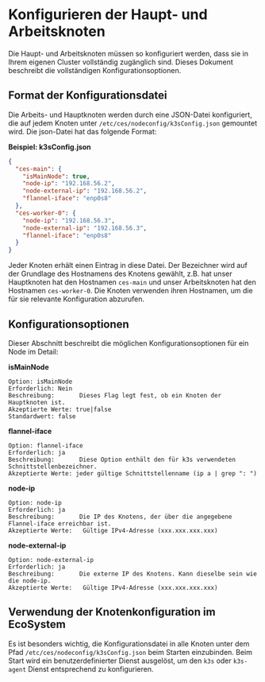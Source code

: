 # Konfigurieren der Haupt- und Arbeitsknoten

Die Haupt- und Arbeitsknoten müssen so konfiguriert werden, dass sie in Ihrem eigenen Cluster vollständig zugänglich
sind. Dieses Dokument beschreibt die vollständigen Konfigurationsoptionen.

## Format der Konfigurationsdatei

Die Arbeits- und Hauptknoten werden durch eine JSON-Datei konfiguriert, die auf jedem Knoten
unter `/etc/ces/nodeconfig/k3sConfig.json` gemountet wird. Die json-Datei hat das folgende Format:

**Beispiel: k3sConfig.json**

```json
{
  "ces-main": {
    "isMainNode": true,
    "node-ip": "192.168.56.2",
    "node-external-ip": "192.168.56.2",
    "flannel-iface": "enp0s8"
  },
  "ces-worker-0": {
    "node-ip": "192.168.56.3",
    "node-external-ip": "192.168.56.3",
    "flannel-iface": "enp0s8"
  }
}
```

Jeder Knoten erhält einen Eintrag in diese Datei. Der Bezeichner wird auf der Grundlage des Hostnamens des Knotens
gewählt, z.B. hat unser Hauptknoten hat den Hostnamen `ces-main` und unser Arbeitsknoten hat den
Hostnamen `ces-worker-0`. Die Knoten verwenden ihren Hostnamen, um die für sie relevante Konfiguration abzurufen.

## Konfigurationsoptionen

Dieser Abschnitt beschreibt die möglichen Konfigurationsoptionen für ein Node im Detail:

**isMainNode**

```
Option: isMainNode
Erforderlich: Nein
Beschreibung:       Dieses Flag legt fest, ob ein Knoten der Hauptknoten ist.
Akzeptierte Werte: true|false
Standardwert: false
```

**flannel-iface**

```
Option: flannel-iface
Erforderlich: ja
Beschreibung:       Diese Option enthält den für k3s verwendeten Schnittstellenbezeichner.
Akzeptierte Werte: jeder gültige Schnittstellenname (ip a | grep ": ")
```

**node-ip**

```
Option: node-ip
Erforderlich: ja
Beschreibung:       Die IP des Knotens, der über die angegebene Flannel-iface erreichbar ist.
Akzeptierte Werte:   Gültige IPv4-Adresse (xxx.xxx.xxx.xxx)
```

**node-external-ip**

```
Option: node-external-ip
Erforderlich: ja
Beschreibung:       Die externe IP des Knotens. Kann dieselbe sein wie die node-ip.
Akzeptierte Werte:   Gültige IPv4-Adresse (xxx.xxx.xxx.xxx)
```

## Verwendung der Knotenkonfiguration im EcoSystem

Es ist besonders wichtig, die Konfigurationsdatei in alle Knoten unter dem Pfad `/etc/ces/nodeconfig/k3sConfig.json`
beim Starten einzubinden. Beim Start wird ein benutzerdefinierter Dienst ausgelöst, um den `k3s` oder `k3s-agent` Dienst
entsprechend zu konfigurieren. 